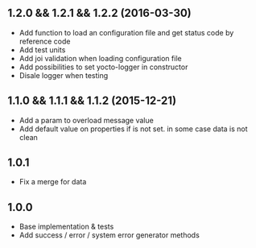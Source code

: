 ## 1.2.0 && 1.2.1 && 1.2.2 (2016-03-30)
- Add function to load an configuration file and get status code by reference code
- Add test units
- Add joi validation when loading configuration file
- Add possibilities to set yocto-logger in constructor
- Disale logger when testing

## 1.1.0 && 1.1.1 && 1.1.2 (2015-12-21)

- Add a param to overload message value
- Add default value on properties if is not set. in some case data is not clean

## 1.0.1

- Fix a merge for data

## 1.0.0

- Base implementation & tests
- Add success / error / system error generator methods
